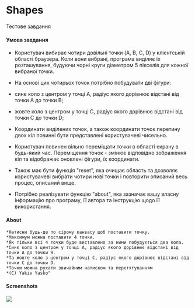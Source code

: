 # Shapes
Тестове завдання 

#### Умова завдання

- Користувач вибирає чотири довільні точки (A, B, C, D) у клієнтській області браузера. Коли вони вибрані, програма виділяє їх розташування, будуючи чорні круги діаметром 5 пікселів для кожної вибраної точки.

- На основі цих чотирьох точок потрібно побудувати дві фігури:
- синє коло з центром у точці A, радіус якого дорівнює відстані від точки A до точки B;
- жовте коло з центром у точці С, радіус якого дорівнює відстані від точки C до точки D;

- Координати виділених точок, а також координати точок перетину двох кіл повинні бути представлені користувачеві чисельно.

- Користувач повинен вільно переміщати точки в області екрану в будь-який час. Переміщення точок - змінює відповідно зображення кіл та відображає оновлені фігури, їх координати.

- Також має бути функція "reset", яка очищає область та дозволяє користувачеві вибрати чотири нові точки і повторити описаний весь процес, описаний вище.

- Потрібно реалізувати функцію  "about", яка зазначає вашу власну інформацію про програму, її автора та інструкцію щодо її використання.


#### About
	*Натисни будь-де по сірому канвасу щоб поставити точку. 
    *Максимум можна поставити 4 точки.
    *Як тільки всі 4 точки буде виставлено за ними побудується два кола. 
    *Синє коло з центром у точці A, радіус якого дорівнює відстані від точки A до точки B.
    *Та жовте коло з центром у точці С, радіус якого дорівнює відстані від точки C до точки D.
    *Точки можна рухати звичайним натиском та перетягуванням 
    *(C) Yakiv Yasko"

#### Screenshots

![](Readme/1.jpg)

